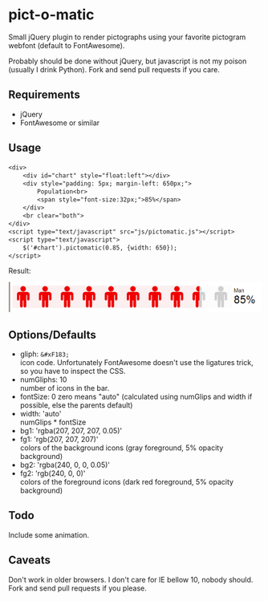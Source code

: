 pict-o-matic
============

Small jQuery plugin to render pictographs using your favorite pictogram webfont (default to FontAwesome).

Probably should be done without jQuery, but javascript is not my poison (usually I drink Python). Fork 
and send pull requests if you care.

Requirements
------------

 * jQuery
 * FontAwesome or similar
 
Usage
-----

    <div>
        <div id="chart" style="float:left"></div>
        <div style="padding: 5px; margin-left: 650px;">
            Population<br>
            <span style="font-size:32px;">85%</span>
        </div>
        <br clear="both">
    </div>
    <script type="text/javascript" src="js/pictomatic.js"></script>
    <script type="text/javascript">
        $('#chart').pictomatic(0.85, {width: 650});
    </script>

Result:

![example](/examples/chart.png)
    
    
Options/Defaults
----------------

  * gliph: `&#xF183;`  
    icon code. Unfortunately FontAwesome doesn't use the ligatures trick, so you have to inspect 
    the CSS.
  * numGliphs: 10  
    number of icons in the bar.
  * fontSize: 0
    zero means "auto" (calculated using numGlips and width if possible, else the parents default)
  * width: 'auto'  
    numGlips * fontSize
  * bg1: 'rgba(207, 207, 207, 0.05)'
  * fg1: 'rgb(207, 207, 207)'  
    colors of the background icons (gray foreground, 5% opacity background)
  * bg2: 'rgba(240, 0, 0, 0.05)'
  * fg2: 'rgb(240, 0, 0)'  
    colors of the foreground icons (dark red foreground, 5% opacity background)
  
Todo
----

Include some animation.

Caveats
-------

Don't work in older browsers. I don't care for IE bellow 10, nobody should. Fork 
and send pull requests if you please.

